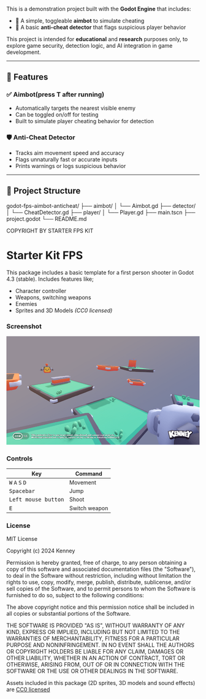 This is a demonstration project built with the **Godot Engine** that includes:
- 🔫 A simple, toggleable **aimbot** to simulate cheating
- 🧠 A basic **anti-cheat detector** that flags suspicious player behavior

This project is intended for **educational** and **research** purposes only, to explore game security, detection logic, and AI integration in game development.

---

## 🚀 Features

### ✅ Aimbot(press T after running)
- Automatically targets the nearest visible enemy
- Can be toggled on/off for testing
- Built to simulate player cheating behavior for detection

### 🛡️ Anti-Cheat Detector
- Tracks aim movement speed and accuracy
- Flags unnaturally fast or accurate inputs
- Prints warnings or logs suspicious behavior

---

## 📂 Project Structure

godot-fps-aimbot-anticheat/
├── aimbot/
│   └── Aimbot.gd
├── detector/
│   └── CheatDetector.gd
├── player/
│   └── Player.gd
├── main.tscn
├── project.godot
└── README.md





COPYRIGHT BY STARTER FPS KIT

# Starter Kit FPS

This package includes a basic template for a first person shooter in Godot 4.3 (stable). Includes features like;

- Character controller
- Weapons, switching weapons
- Enemies
- Sprites and 3D Models _(CC0 licensed)_

### Screenshot

<p align="center"><img src="screenshots/screenshot.png"/></p>

### Controls

| Key | Command |
| --- | --- |
| <kbd>W</kbd> <kbd>A</kbd> <kbd>S</kbd> <kbd>D</kbd> | Movement |
| <kbd>Spacebar</kbd> | Jump |
| <kbd>Left mouse button</kbd> | Shoot |
| <kbd>E</kbd> | Switch weapon |

### License

MIT License

Copyright (c) 2024 Kenney

Permission is hereby granted, free of charge, to any person obtaining a copy of this software and associated documentation files (the "Software"), to deal in the Software without restriction, including without limitation the rights to use, copy, modify, merge, publish, distribute, sublicense, and/or sell copies of the Software, and to permit persons to whom the Software is furnished to do so, subject to the following conditions:

The above copyright notice and this permission notice shall be included in all copies or substantial portions of the Software.

THE SOFTWARE IS PROVIDED "AS IS", WITHOUT WARRANTY OF ANY KIND, EXPRESS OR IMPLIED, INCLUDING BUT NOT LIMITED TO THE WARRANTIES OF MERCHANTABILITY, FITNESS FOR A PARTICULAR PURPOSE AND NONINFRINGEMENT. IN NO EVENT SHALL THE AUTHORS OR COPYRIGHT HOLDERS BE LIABLE FOR ANY CLAIM, DAMAGES OR OTHER LIABILITY, WHETHER IN AN ACTION OF CONTRACT, TORT OR OTHERWISE, ARISING FROM, OUT OF OR IN CONNECTION WITH THE SOFTWARE OR THE USE OR OTHER DEALINGS IN THE SOFTWARE.

Assets included in this package (2D sprites, 3D models and sound effects) are [CC0 licensed](https://creativecommons.org/publicdomain/zero/1.0/)



